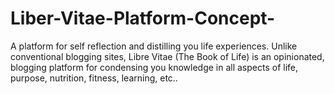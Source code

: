 # Liber-Vitae-Platform-Concept-
A platform for self reflection and distilling you life experiences. Unlike conventional blogging sites, Libre Vitae (The Book of Life) is an opinionated, blogging platform for condensing you knowledge in all aspects of life, purpose, nutrition, fitness, learning, etc.. 
